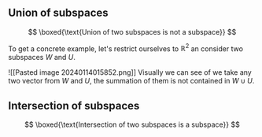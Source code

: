 ## Union of subspaces


$$
\boxed{\text{Union of two subspaces is not a subspace}}
$$



To get a concrete example, let's restrict ourselves to $\mathbb{R}^2$ an consider two subspaces $W$ and $U$. 
 
![[Pasted image 20240114015852.png]]
Visually we can see of we take any two vector from $W$ and $U$, the summation of them is not contained in $W \cup U$.
 
## Intersection of subspaces


$$
\boxed{\text{Intersection of two subspaces is a subspace}}
$$

